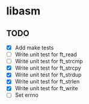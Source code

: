 # libasm

## TODO

- [x] Add make tests
- [ ] Write unit test for ft_read
- [ ] Write unit test for ft_strcmp
- [x] Write unit test for ft_strcpy
- [x] Write unit test for ft_strdup
- [x] Write unit test for ft_strlen
- [x] Write unit test for ft_write
- [ ] Set errno